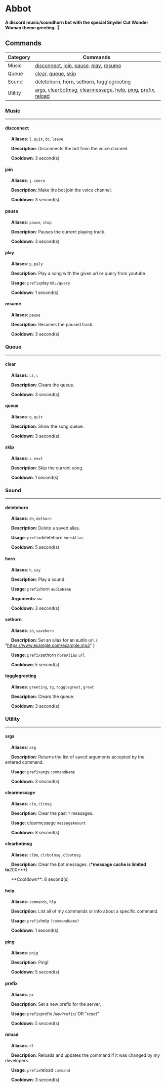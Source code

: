 # Abbot

**A discord music/soundhorn bot with the special Snyder Cut Wonder Woman theme greeting.** 🙂

## Commands

| Category | Commands                                                                                                                                      |
| -------- | --------------------------------------------------------------------------------------------------------------------------------------------- |
| Music    | [disconnect](#disconnect), [join](#join), [pause](#pause), [play](#play), [resume](#resume)                                                   |
| Queue    | [clear](#clear), [queue](#queue), [skip](#skip)                                                                                               |
| Sound    | [deletehorn](#deletehorn), [horn](#horn), [sethorn](#sethorn), [togglegreeting](#togglegreeting)                                              |
| Utility  | [args](#args), [clearbotmsg](#clearbotmsg), [clearmessage](#clearmessage), [help](#help), [ping](#ping), [prefix](#prefix), [reload](#reload) |

### Music

---

#### disconnect

&nbsp;&nbsp;&nbsp;&nbsp; **Aliases**: `l`, `quit`, `dc`, `leave`

&nbsp;&nbsp;&nbsp;&nbsp; **Description**: Disconnects the bot from the voice channel.

&nbsp;&nbsp;&nbsp;&nbsp; **Cooldown**: 3 second(s)

#### join

&nbsp;&nbsp;&nbsp;&nbsp; **Aliases**: `j`, `cmere`

&nbsp;&nbsp;&nbsp;&nbsp; **Description**: Make the bot join the voice channel.

&nbsp;&nbsp;&nbsp;&nbsp; **Cooldown**: 3 second(s)

#### pause

&nbsp;&nbsp;&nbsp;&nbsp; **Aliases**: `pause`, `stop`

&nbsp;&nbsp;&nbsp;&nbsp; **Description**: Pauses the current playing track.

&nbsp;&nbsp;&nbsp;&nbsp; **Cooldown**: 3 second(s)

#### play

&nbsp;&nbsp;&nbsp;&nbsp; **Aliases**: `p`, `paly`

&nbsp;&nbsp;&nbsp;&nbsp; **Description**: Play a song with the given url or query from youtube.

&nbsp;&nbsp;&nbsp;&nbsp; **Usage**: `prefix`play `URL/query`

&nbsp;&nbsp;&nbsp;&nbsp; **Cooldown**: 1 second(s)

#### resume

&nbsp;&nbsp;&nbsp;&nbsp; **Aliases**: `pause`

&nbsp;&nbsp;&nbsp;&nbsp; **Description**: Resumes the paused track.

&nbsp;&nbsp;&nbsp;&nbsp; **Cooldown**: 3 second(s)

### Queue

---

#### clear

&nbsp;&nbsp;&nbsp;&nbsp; **Aliases**: `cl`, `c`

&nbsp;&nbsp;&nbsp;&nbsp; **Description**: Clears the queue.

&nbsp;&nbsp;&nbsp;&nbsp; **Cooldown**: 3 second(s)

#### queue

&nbsp;&nbsp;&nbsp;&nbsp; **Aliases**: `q`, `quit`

&nbsp;&nbsp;&nbsp;&nbsp; **Description**: Show the song queue.

&nbsp;&nbsp;&nbsp;&nbsp; **Cooldown**: 3 second(s)

#### skip

&nbsp;&nbsp;&nbsp;&nbsp; **Aliases**: `s`, `next`

&nbsp;&nbsp;&nbsp;&nbsp; **Description**: Skip the current song.

&nbsp;&nbsp;&nbsp;&nbsp; **Cooldown**: 1 second(s)

### Sound

---

#### deletehorn

&nbsp;&nbsp;&nbsp;&nbsp; **Aliases**: `dh`, `delhorn`

&nbsp;&nbsp;&nbsp;&nbsp; **Description**: Delete a saved alias.

&nbsp;&nbsp;&nbsp;&nbsp; **Usage**: `prefix`deletehorn `hornAlias`

&nbsp;&nbsp;&nbsp;&nbsp; **Cooldown**: 5 second(s)

#### horn

&nbsp;&nbsp;&nbsp;&nbsp; **Aliases**: `h`, `say`

&nbsp;&nbsp;&nbsp;&nbsp; **Description**: Play a sound.

&nbsp;&nbsp;&nbsp;&nbsp; **Usage**: `prefix`horn `audioName`

&nbsp;&nbsp;&nbsp;&nbsp; **Arguments**: `ww`

&nbsp;&nbsp;&nbsp;&nbsp; **Cooldown**: 3 second(s)

#### sethorn

&nbsp;&nbsp;&nbsp;&nbsp; **Aliases**: `sh`, `savehorn`

&nbsp;&nbsp;&nbsp;&nbsp; **Description**: Set an alias for an audio url. ( "https://www.example.com/example.mp3" )

&nbsp;&nbsp;&nbsp;&nbsp; **Usage**: `prefix`sethorn `hornAlias` `url`

&nbsp;&nbsp;&nbsp;&nbsp; **Cooldown**: 5 second(s)

#### togglegreeting

&nbsp;&nbsp;&nbsp;&nbsp; **Aliases**: `greeting`, `tg`, `togglegreet`, `greet`

&nbsp;&nbsp;&nbsp;&nbsp; **Description**: Clears the queue.

&nbsp;&nbsp;&nbsp;&nbsp; **Cooldown**: 3 second(s)

### Utility

---

#### args

&nbsp;&nbsp;&nbsp;&nbsp; **Aliases**: `arg`

&nbsp;&nbsp;&nbsp;&nbsp; **Description**: Returns the list of saved arguments accepted by the entered command.

&nbsp;&nbsp;&nbsp;&nbsp; **Usage**: `prefix`args `commandName`

&nbsp;&nbsp;&nbsp;&nbsp; **Cooldown**: 3 second(s)

#### clearmessage

&nbsp;&nbsp;&nbsp;&nbsp; **Aliases**: `clm`, `clrmsg`

&nbsp;&nbsp;&nbsp;&nbsp; **Description**: Clear the past `?` messages.

&nbsp;&nbsp;&nbsp;&nbsp; **Usage**: clearmessage `messageAmount`

&nbsp;&nbsp;&nbsp;&nbsp; **Cooldown**: 8 second(s)

#### clearbotmsg

&nbsp;&nbsp;&nbsp;&nbsp; **Aliases**: `clbm`, `clrbotmsg`, `clbotmsg`

&nbsp;&nbsp;&nbsp;&nbsp; **Description**: Clear the bot messages. (**\*message cache is limited to**200\*\*\*)

&nbsp;&nbsp;&nbsp;&nbsp; \*\*Cooldown\*\*: 8 second(s)

#### help

&nbsp;&nbsp;&nbsp;&nbsp; **Aliases**: `commands`, `hlp`

&nbsp;&nbsp;&nbsp;&nbsp; **Description**: List all of my commands or info about a specific command.

&nbsp;&nbsp;&nbsp;&nbsp; **Usage**: `prefix`help `?commandName?`

&nbsp;&nbsp;&nbsp;&nbsp; **Cooldown**: 1 second(s)

#### ping

&nbsp;&nbsp;&nbsp;&nbsp; **Aliases**: `pnig`

&nbsp;&nbsp;&nbsp;&nbsp; **Description**: Ping!

&nbsp;&nbsp;&nbsp;&nbsp; **Cooldown**: 5 second(s)

#### prefix

&nbsp;&nbsp;&nbsp;&nbsp; **Aliases**: `px`

&nbsp;&nbsp;&nbsp;&nbsp; **Description**: Set a new prefix for the server.

&nbsp;&nbsp;&nbsp;&nbsp; **Usage**: `prefix`prefix /`newPrefix`/ OR "reset"

&nbsp;&nbsp;&nbsp;&nbsp; **Cooldown**: 5 second(s)

#### reload

&nbsp;&nbsp;&nbsp;&nbsp; **Aliases**: `rl`

&nbsp;&nbsp;&nbsp;&nbsp; **Description**: Reloads and updates the command if it was changed by my developers.

&nbsp;&nbsp;&nbsp;&nbsp; **Usage**: `prefix`reload `command`

&nbsp;&nbsp;&nbsp;&nbsp; **Cooldown**: 3 second(s)
